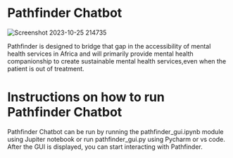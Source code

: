 # Pathfinder Chatbot 
![Screenshot 2023-10-25 214735](https://github.com/khadidja2023M/chatbot/assets/123754339/27eb3ce1-657c-4273-af21-6da263008b7b)


Pathfinder is designed to bridge that gap in the accessibility of mental health services in Africa and will primarily provide mental health companionship to create sustainable mental health services,even when the patient is out of treatment.
# Instructions on how to run Pathfinder Chatbot
Pathfinder Chatbot can be run by running the pathfinder_gui.ipynb module using Jupiter notebook or run pathfinder_gui.py using Pycharm or vs code. After the GUI is displayed, you can start interacting with Pathfinder.




